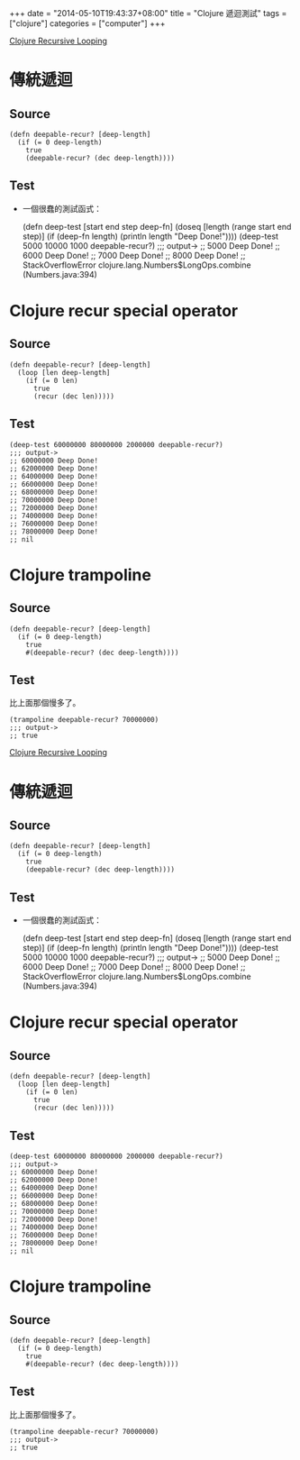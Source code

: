 +++
date = "2014-05-10T19:43:37+08:00"
title = "Clojure 遞迴測試"
tags = ["clojure"]
categories = ["computer"]
+++


[Clojure Recursive
Looping](http://clojure.org/functional_programming#Functional%2520Programming--Recursive%2520Looping)

# 傳統遞迴<a id="sec-1" name="sec-1"></a>

## Source<a id="sec-1-1" name="sec-1-1"></a>

    (defn deepable-recur? [deep-length]
      (if (= 0 deep-length)
        true
        (deepable-recur? (dec deep-length))))

<!--more-->

## Test<a id="sec-1-2" name="sec-1-2"></a>

-   一個很蠢的測試函式：

    (defn deep-test [start end step deep-fn]
      (doseq [length (range start end step)]
        (if (deep-fn length)
          (println length "Deep Done!"))))
    (deep-test 5000 10000 1000 deepable-recur?)
    ;;; output->
    ;; 5000 Deep Done!
    ;; 6000 Deep Done!
    ;; 7000 Deep Done!
    ;; 8000 Deep Done!
    ;; StackOverflowError   clojure.lang.Numbers$LongOps.combine
(Numbers.java:394)

# Clojure recur special operator<a id="sec-2" name="sec-2"></a>

## Source<a id="sec-2-1" name="sec-2-1"></a>

    (defn deepable-recur? [deep-length]
      (loop [len deep-length]
        (if (= 0 len)
          true
          (recur (dec len)))))

## Test<a id="sec-2-2" name="sec-2-2"></a>

    (deep-test 60000000 80000000 2000000 deepable-recur?)
    ;;; output->
    ;; 60000000 Deep Done!
    ;; 62000000 Deep Done!
    ;; 64000000 Deep Done!
    ;; 66000000 Deep Done!
    ;; 68000000 Deep Done!
    ;; 70000000 Deep Done!
    ;; 72000000 Deep Done!
    ;; 74000000 Deep Done!
    ;; 76000000 Deep Done!
    ;; 78000000 Deep Done!
    ;; nil

# Clojure trampoline<a id="sec-3" name="sec-3"></a>

## Source<a id="sec-3-1" name="sec-3-1"></a>

    (defn deepable-recur? [deep-length]
      (if (= 0 deep-length)
        true
        #(deepable-recur? (dec deep-length))))

## Test<a id="sec-3-2" name="sec-3-2"></a>

比上面那個慢多了。

    (trampoline deepable-recur? 70000000)
    ;;; output->
    ;; true

[Clojure Recursive
Looping](http://clojure.org/functional_programming#Functional%2520Programming--Recursive%2520Looping)

# 傳統遞迴<a id="sec-1" name="sec-1"></a>

## Source<a id="sec-1-1" name="sec-1-1"></a>

    (defn deepable-recur? [deep-length]
      (if (= 0 deep-length)
        true
        (deepable-recur? (dec deep-length))))

## Test<a id="sec-1-2" name="sec-1-2"></a>

-   一個很蠢的測試函式：

    (defn deep-test [start end step deep-fn]
      (doseq [length (range start end step)]
        (if (deep-fn length)
          (println length "Deep Done!"))))
    (deep-test 5000 10000 1000 deepable-recur?)
    ;;; output->
    ;; 5000 Deep Done!
    ;; 6000 Deep Done!
    ;; 7000 Deep Done!
    ;; 8000 Deep Done!
    ;; StackOverflowError   clojure.lang.Numbers$LongOps.combine
(Numbers.java:394)

# Clojure recur special operator<a id="sec-2" name="sec-2"></a>

## Source<a id="sec-2-1" name="sec-2-1"></a>

    (defn deepable-recur? [deep-length]
      (loop [len deep-length]
        (if (= 0 len)
          true
          (recur (dec len)))))

## Test<a id="sec-2-2" name="sec-2-2"></a>

    (deep-test 60000000 80000000 2000000 deepable-recur?)
    ;;; output->
    ;; 60000000 Deep Done!
    ;; 62000000 Deep Done!
    ;; 64000000 Deep Done!
    ;; 66000000 Deep Done!
    ;; 68000000 Deep Done!
    ;; 70000000 Deep Done!
    ;; 72000000 Deep Done!
    ;; 74000000 Deep Done!
    ;; 76000000 Deep Done!
    ;; 78000000 Deep Done!
    ;; nil

# Clojure trampoline<a id="sec-3" name="sec-3"></a>

## Source<a id="sec-3-1" name="sec-3-1"></a>

    (defn deepable-recur? [deep-length]
      (if (= 0 deep-length)
        true
        #(deepable-recur? (dec deep-length))))

## Test<a id="sec-3-2" name="sec-3-2"></a>

比上面那個慢多了。

    (trampoline deepable-recur? 70000000)
    ;;; output->
    ;; true

